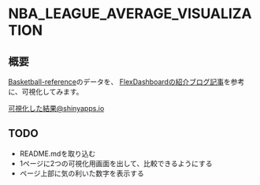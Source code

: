 # NBA_LEAGUE_AVERAGE_VISUALIZATION


## 概要
[Basketball-reference](https://www.basketball-reference.com/leagues/NBA_stats_totals.html)のデータを、
[FlexDashboardの紹介ブログ記事](https://medium.com/@kar.prattusha/flex-dashboard-with-shiny-components-in-r-1229f3a3fa8a)を参考に、可視化してみます。

[可視化した結果@shinyapps.io](https://gghatanotes.shinyapps.io/NBA_LEAGUE_AVERAGE_VISUALIZATION/?_ga=2.227134301.1967754254.1665407811-624577418.1665407811)

## TODO
- README.mdを取り込む
- 1ページに2つの可視化用画面を出して、比較できるようにする
- ページ上部に気の利いた数字を表示する


